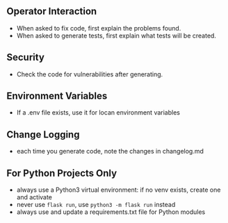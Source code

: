## Operator Interaction
- When asked to fix code, first explain the problems found.
- When asked to generate tests, first explain what tests will be created.

## Security
- Check the code for vulnerabilities after generating.

## Environment Variables
- If a .env file exists, use it for locan environment variables

## Change Logging
- each time you generate code, note the changes in changelog.md

## For Python Projects Only
- always use a Python3 virtual environment: if no venv exists, create one and activate
- never use `flask run`, use `python3 -m flask run` instead
- always use and update a requirements.txt file for Python modules